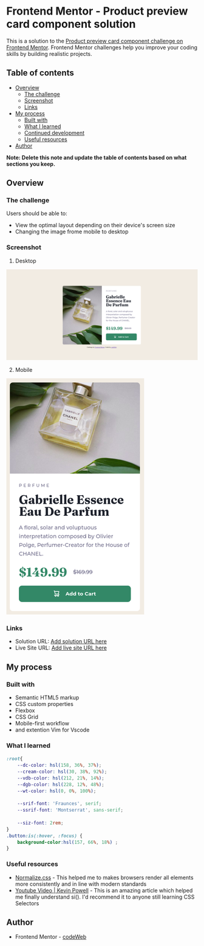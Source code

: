 # Frontend Mentor - Product preview card component solution

This is a solution to the [Product preview card component challenge on Frontend Mentor](https://www.frontendmentor.io/challenges/product-preview-card-component-GO7UmttRfa). Frontend Mentor challenges help you improve your coding skills by building realistic projects. 

## Table of contents

- [Overview](#overview)
  - [The challenge](#the-challenge)
  - [Screenshot](#screenshot)
  - [Links](#links)
- [My process](#my-process)
  - [Built with](#built-with)
  - [What I learned](#what-i-learned)
  - [Continued development](#continued-development)
  - [Useful resources](#useful-resources)
- [Author](#author)

**Note: Delete this note and update the table of contents based on what sections you keep.**

## Overview

### The challenge

Users should be able to:

- View the optimal layout depending on their device's screen size
- Changing the image frome mobile to desktop 

### Screenshot

1. Desktop

![](./images/screenshot-descktop.png)

2. Mobile

![](./images/screenshot-mobile.png)

<!-- ! add a url link --> 
### Links

- Solution URL: [Add solution URL here](https://your-solution-url.com)
- Live Site URL: [Add live site URL here](https://your-live-site-url.com)

## My process

### Built with

- Semantic HTML5 markup
- CSS custom properties
- Flexbox
- CSS Grid
- Mobile-first workflow
- and extention Vim for Vscode

### What I learned

```css
:root{
    --dc-color: hsl(158, 36%, 37%);
    --cream-color: hsl(30, 38%, 92%);
    --vdb-color: hsl(212, 21%, 14%);
    --dgb-color: hsl(228, 12%, 48%);
    --wt-color: hsl(0, 0%, 100%);

    --srif-font: 'Fraunces', serif;
    --ssrif-font: 'Montserrat', sans-serif;

    --siz-font: 2rem;
}
.button:is(:hover, :focus) {
    background-color:hsl(157, 66%, 18%) ;
}
```

### Useful resources

- [Normalize.css](https://necolas.github.io/normalize.css/) - This helped me to makes browsers render all elements more consistently and in line with modern standards
- [Youtube Video | Kevin Powell](https://www.youtube.com/watch?v=McC4QkCvbaY) - This is an amazing article which helped me finally understand si(). I'd recommend it to anyone still learning CSS Selectors

## Author

- Frontend Mentor - [codeWeb](https://www.frontendmentor.io/profile/kop-left)

